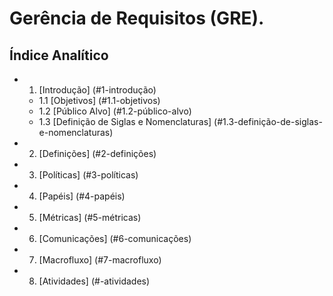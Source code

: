 Gerência de Requisitos (GRE).
========================

Índice Analítico
------------------

* 1. [Introdução] (#1-introdução)
  * 1.1 [Objetivos] (#1.1-objetivos)
  * 1.2 [Público Alvo] (#1.2-público-alvo)
  * 1.3 [Definição de Siglas e Nomenclaturas] (#1.3-definição-de-siglas-e-nomenclaturas)
* 2. [Definições] (#2-definições)
* 3. [Políticas] (#3-políticas)
* 4. [Papéis] (#4-papéis)
* 5. [Métricas] (#5-métricas)
* 6. [Comunicações] (#6-comunicações)
* 7. [Macrofluxo] (#7-macrofluxo)
* 8. [Atividades] (#-atividades)
